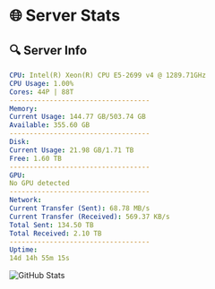 # 🌐 Server Stats
## 🔍 Server Info
```yaml
CPU: Intel(R) Xeon(R) CPU E5-2699 v4 @ 1289.71GHz
CPU Usage: 1.00%
Cores: 44P | 88T
-----------------------------------
Memory:
Current Usage: 144.77 GB/503.74 GB
Available: 355.60 GB
-----------------------------------
Disk:
Current Usage: 21.98 GB/1.71 TB
Free: 1.60 TB
-----------------------------------
GPU:
No GPU detected
-----------------------------------
Network:
Current Transfer (Sent): 68.78 MB/s
Current Transfer (Received): 569.37 KB/s
Total Sent: 134.50 TB
Total Received: 2.10 TB
-----------------------------------
Uptime:
14d 14h 55m 15s
```
![GitHub Stats](https://img.shields.io/badge/Updated-2025-02-22_13:38:33-blue)